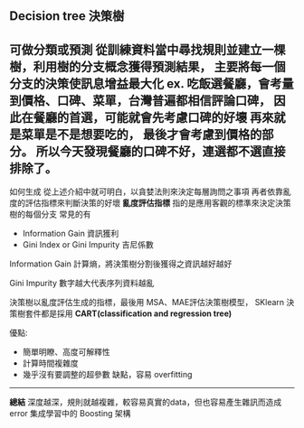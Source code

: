 ## Decision tree 決策樹
可做分類或預測
從訓練資料當中尋找規則並建立一棵樹，利用樹的分支概念獲得預測結果，
主要將每一個分支的決策使訊息增益最大化
ex. 吃飯選餐廳，會考量到價格、口碑、菜單，台灣普遍都相信評論口碑，
因此在餐廳的首選，可能就會先考慮口碑的好壞
再來就是菜單是不是想要吃的，
最後才會考慮到價格的部分。
所以今天發現餐廳的口碑不好，連選都不選直接排除了。
---
如何生成
從上述介紹中就可明白，以貪婪法則來決定每層詢問之事項
再者依靠亂度的評估指標來判斷決策的好壞
**亂度評估指標**
指的是應用客觀的標準來決定決策樹的每個分支
常見的有
- Information Gain 資訊獲利
- Gini Index or Gini Impurity 吉尼係數

Information Gain
計算熵，將決策樹分割後獲得之資訊越好越好

Gini Impurity
數字越大代表序列資料越亂

決策樹以亂度評估生成的指標，最後用 MSA、MAE評估決策樹模型，
SKlearn 決策樹套件都是採用 **CART(classification and regression tree)**

優點:
- 簡單明瞭、高度可解釋性
- 計算時間複雜度
- 幾乎沒有要調整的超參數
缺點，容易 overfitting
---
**總結**
深度越深，規則就越複雜，較容易真實的data，但也容易產生雜訊而造成error
集成學習中的 Boosting 架構
